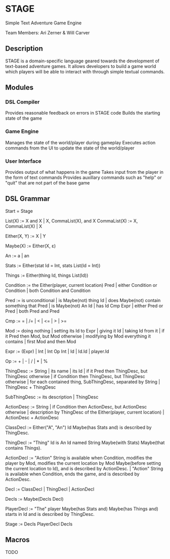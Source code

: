 # STAGE
Simple Text Adventure Game Engine

Team Members: Ari Zerner & Will Carver

## Description
STAGE is a domain-specific language geared towards the development of text-based adventure games.  It allows developers to build a game world which players will be able to interact with through simple textual commands.

## Modules
### DSL Compiler
Provides reasonable feedback on errors in STAGE code
Builds the starting state of the game
### Game Engine
Manages the state of the world/player during gameplay
Executes action commands from the UI to update the state of the world/player
### User Interface
Provides output of what happens in the game
Takes input from the player in the form of text commands
Provides auxillary commands such as "help" or "quit" that are not part of the base game


## DSL Grammar
Start = Stage

List(X) := X and X | X, CommaList(X), and X
CommaList(X) := X, CommaList(X) | X

Either(X, Y) := X | Y

Maybe(X) := Either(X, ε)

An := a | an

Stats := Either(stat Id = Int, stats List(Id = Int))

Things := Either(thing Id, things List(Id))

Condition := the Either(player, current location) Pred | either Condition or Condition | both Condition and Condition

Pred := is unconditional | is Maybe(not) thing Id | does Maybe(not) contain something that Pred | is Maybe(not) An Id | has Id Cmp Expr | either Pred or Pred | both Pred and Pred

Cmp := = | /= | < | <= | > | >=

Mod := doing nothing | setting its Id to Expr | giving it Id | taking Id from it | if it Pred then Mod, but Mod otherwise | modifying by Mod everything it contains | first Mod and then Mod

Expr := (Expr) | Int | Int Op Int | Id | Id.Id | player.Id

Op := + | - | / | * | %

ThingDesc := String | its name | its Id | if it Pred then ThingDesc, but ThingDesc otherwise | if Condition then ThingDesc, but ThingDesc otherwise | for each contained thing, SubThingDesc, separated by String | ThingDesc + ThingDesc

SubThingDesc := its description | ThingDesc

ActionDesc := String | if Condition then ActionDesc, but ActionDesc otherwise | description by ThingDesc of the Either(player, current location) | ActionDesc + ActionDesc

ClassDecl := Either("A", "An") Id Maybe(has Stats and) is described by ThingDesc.

ThingDecl := "Thing" Id is An Id named String Maybe(with Stats) Maybe(that contains Things).

ActionDecl := "Action" String is available when Condition, modifies the player by Mod, modifies the current location by Mod Maybe(before setting the current location to Id), and is described by ActionDesc. | "Action" String is available when Condition, ends the game, and is described by ActionDesc.

Decl := ClassDecl | ThingDecl | ActionDecl

Decls := Maybe(Decls Decl)

PlayerDecl := "The" player Maybe(has Stats and) Maybe(has Things and) starts in Id and is described by ThingDesc.

Stage := Decls PlayerDecl Decls

## Macros
TODO
